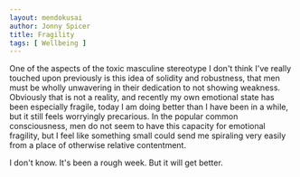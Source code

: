```yaml
---
layout: mendokusai
author: Jonny Spicer
title: Fragility
tags: [ Wellbeing ]
---
```

One of the aspects of the toxic masculine stereotype I don't think I've really touched upon previously is this idea of solidity and robustness, that men must be wholly unwavering in their dedication
to not showing weakness. Obviously that is not a reality, and recently my own emotional state has been especially fragile, today I am doing better than I have been in a while, but it still feels
worryingly precarious. In the popular common consciousness, men do not seem to have this capacity for emotional fragility, but I feel like something small could send me spiraling very easily from
a place of otherwise relative contentment.

I don't know. It's been a rough week. But it will get better.
